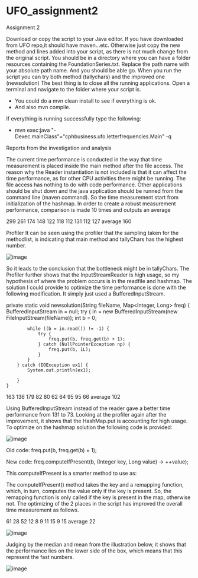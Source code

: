 # UFO_assignment2

Assignment 2

Download or copy the script to your Java editor. If you have downloaded from UFO repo,it should have maven...etc. Otherwise just copy the new method and lines added into your script, as there is not much change from the original script. You should be in a directory where you can have a folder resources containing the FoundationSeries.txt. Replace the path name with your absolute path name. And you should be able go.
When you run the script you can try both method (tallychars) and the improved one (newsolution)
The best thing is to close all the running applications. 
Open a terminal and navigate to the folder where your script is. 
- You could do a mvn clean install to see if everything is ok. 
- And also mvn compile.

If everything is running successfully type the following:

- mvn exec:java "-Dexec.mainClass"="cphbusiness.ufo.letterfrequencies.Main" -q



Reports from the investigation and analysis

The current time performance is conducted in the way that time measurement is placed inside the main method after the file access.
The reason why the Reader instantiation is not included is that it can affect the time performance, as for other CPU activities there might
be running. The file access has nothing to do with code performance. Other applications should be shut down and the
java application should be runned from the command line (maven command).
So the time measurement start from initialization of the hashmap. In order to create a robust measurement performance, comparison is made 10 times and outputs an average

299
261
174
148
122
118
112
131
112
127
average 160



Profiler
It can be seen using the profiler that the sampling taken for the methodlist, is indicating that main method and tallyChars has the highest number.

![image](https://user-images.githubusercontent.com/40825848/68544593-27d60700-03c5-11ea-8b5c-59e713982d77.png)

So it leads to the conclusion that the bottleneck might be in tallyChars. The Profiler further shows that the InputStreamReader is high usage,
so my hypothesis of where the problem occurs is in the readfile and hashmap.
The solution I could provide to optimize the time performance is done with the following modification. It simply just used a BufferedInputStream.

private static void newsolution(String fileName, Map<Integer, Long> freq)
    {
                BufferedInputStream in = null;
        try {
            in = new BufferedInputStream(new FileInputStream(fileName));
            int b = 0;

            while ((b = in.read()) != -1) {
                try {
                    freq.put(b, freq.get(b) + 1);
                } catch (NullPointerException np) {
                    freq.put(b, 1L);
                }
            }
        } catch (IOException ex1) {
            System.out.println(ex1);

        }
    }


163
136
179
82
80
62
64
95
95
66
average 102


Using BufferedInputStream instead of the reader gave a better time performance from 131 to 73.
Looking at the profiler again after the improvement, it shows that the HashMap.put is accounting for high usage.
To optimize on the hashmap solution the following code is provided:

![image](https://user-images.githubusercontent.com/40825848/68544628-6e2b6600-03c5-11ea-9422-0bd3fc266ca0.png)

Old code: freq.put(b, freq.get(b) + 1);

New code: freq.computeIfPresent(b, (Integer key, Long value) -> ++value);

This computeIfPresent is a smarter method to use as: 

The computeIfPresent() method takes the key and a remapping function, which, in turn, computes the value only if the key is present. 
So, the remapping function is only called if the key is present in the map, otherwise not. 
The optimizing of the 2 places in the script has improved the overall time measurement as follows.  

61
28
52
12
8
9
11
15
9
15
average 22

![image](https://user-images.githubusercontent.com/40825848/68544635-84392680-03c5-11ea-8894-442722e0e843.png)


Judging by the median and mean from the illustration below, it shows that the performance lies on the lower side of the box, which means that this represent the fast numbers.


![image](https://user-images.githubusercontent.com/40825848/68544698-3ffa5600-03c6-11ea-9fcd-05b1c26ff2a1.png)






